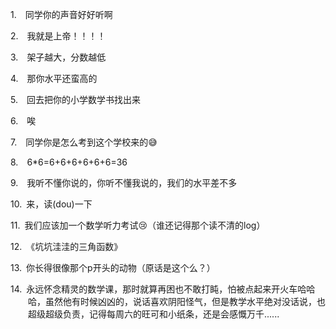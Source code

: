 <p class="MsoNormal" style="margin-left:21.0pt;text-indent:-21.0pt;mso-list:l21 level1 lfo22">
<?if !supportLists?><span lang="EN-US"><span style="mso-list:Ignore">1.<span style='font:7.0pt "Times New Roman"'>     
                    </span></span></span>
<?endif?>同学你的声音好好听啊
        </p><p class="MsoNormal" style="margin-left:21.0pt;text-indent:-21.0pt;mso-list:l21 level1 lfo22">
<?if !supportLists?><span lang="EN-US"><span style="mso-list:Ignore">2.<span style='font:7.0pt "Times New Roman"'>     
                    </span></span></span>
<?endif?>我就是上帝！！！！
        </p><p class="MsoNormal" style="margin-left:21.0pt;text-indent:-21.0pt;mso-list:l21 level1 lfo22">
<?if !supportLists?><span lang="EN-US"><span style="mso-list:Ignore">3.<span style='font:7.0pt "Times New Roman"'>     
                    </span></span></span>
<?endif?>架子越大，分数越低
        </p><p class="MsoNormal" style="margin-left:21.0pt;text-indent:-21.0pt;mso-list:l21 level1 lfo22">
<?if !supportLists?><span lang="EN-US"><span style="mso-list:Ignore">4.<span style='font:7.0pt "Times New Roman"'>     
                    </span></span></span>
<?endif?>那你水平还蛮高的
        </p><p class="MsoNormal" style="margin-left:21.0pt;text-indent:-21.0pt;mso-list:l21 level1 lfo22">
<?if !supportLists?><span lang="EN-US"><span style="mso-list:Ignore">5.<span style='font:7.0pt "Times New Roman"'>     
                    </span></span></span>
<?endif?>回去把你的小学数学书找出来
        </p><p class="MsoNormal" style="margin-left:21.0pt;text-indent:-21.0pt;mso-list:l21 level1 lfo22">
<?if !supportLists?><span lang="EN-US"><span style="mso-list:Ignore">6.<span style='font:7.0pt "Times New Roman"'>     
                    </span></span></span>
<?endif?>唉
        </p><p class="MsoNormal" style="margin-left:21.0pt;text-indent:-21.0pt;mso-list:l21 level1 lfo22">
<?if !supportLists?><span lang="EN-US"><span style="mso-list:Ignore">7.<span style='font:7.0pt "Times New Roman"'>     
                    </span></span></span>
<?endif?>同学你是怎么考到这个学校来的<span class="Emoji"><span lang="EN-US">😅</span></span>
</p><p class="MsoNormal" style="margin-left:21.0pt;text-indent:-21.0pt;mso-list:l21 level1 lfo22">
<?if !supportLists?><span lang="EN-US"><span style="mso-list:Ignore">8.<span style='font:7.0pt "Times New Roman"'>     
                    </span></span></span>
<?endif?><span lang="EN-US">6*6=6+6+6+6+6+6=36</span>
</p><p class="MsoNormal" style="margin-left:21.0pt;text-indent:-21.0pt;mso-list:l21 level1 lfo22">
<?if !supportLists?><span lang="EN-US"><span style="mso-list:Ignore">9.<span style='font:7.0pt "Times New Roman"'>     
                    </span></span></span>
<?endif?>我听不懂你说的，你听不懂我说的，我们的水平差不多
        </p><p class="MsoNormal" style="margin-left:21.0pt;text-indent:-21.0pt;mso-list:l21 level1 lfo22">
<?if !supportLists?><span lang="EN-US"><span style="mso-list:Ignore">10.<span style='font:7.0pt "Times New Roman"'>  
                    </span></span></span>
<?endif?>来，读<span lang="EN-US">(<span class="SpellE">dou</span>)</span>一下
        </p><p class="MsoNormal" style="margin-left:21.0pt;text-indent:-21.0pt;mso-list:l21 level1 lfo22">
<?if !supportLists?><span lang="EN-US"><span style="mso-list:Ignore">11.<span style='font:7.0pt "Times New Roman"'>  
                    </span></span></span>
<?endif?>我们应该加一个数学听力考试<span class="Emoji"><span lang="EN-US">😢</span></span>（谁还记得那个读不清的<span lang="EN-US">log</span>）
        </p><p class="MsoNormal" style="margin-left:21.0pt;text-indent:-21.0pt;mso-list:l21 level1 lfo22">
<?if !supportLists?><span lang="EN-US"><span style="mso-list:Ignore">12.<span style='font:7.0pt "Times New Roman"'>  
                    </span></span></span>
<?endif?>《坑坑洼洼的三角函数》
        </p><p class="MsoNormal" style="margin-left:21.0pt;text-indent:-21.0pt;mso-list:l21 level1 lfo22">
<?if !supportLists?><span lang="EN-US"><span style="mso-list:Ignore">13.<span style='font:7.0pt "Times New Roman"'>  
                    </span></span></span>
<?endif?>你长得很像那个<span lang="EN-US">p</span>开头的动物（原话是这个么？）
        </p><p class="MsoNormal" style="margin-left:21.0pt;text-indent:-21.0pt;mso-list:l21 level1 lfo22">
<?if !supportLists?><span lang="EN-US"><span style="mso-list:Ignore">14.<span style='font:7.0pt "Times New Roman"'>  
                    </span></span></span>
<?endif?>永远怀念精灵的数学课，那时<span class="GramE">就算再</span>困也不敢打盹，怕被点起来开火车哈哈<span class="GramE">哈</span>，虽然他有时候凶<span class="GramE">凶</span>的，说话喜欢阴阳怪气，但是教学水平绝对没话说，也<span class="GramE">超级超级</span>负责，记得每周六<span class="GramE">的旺可和</span>小纸条，还是会感慨万千<span lang="EN-US">......</span>
</p>